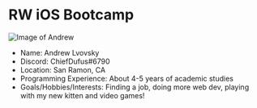 # RW iOS Bootcamp

![Image of Andrew](https://avatars0.githubusercontent.com/u/20800975?s=460&u=f686e64216e44ea0f8ea070e464d5ffd81ce9e09&v=4)

* Name: Andrew Lvovsky
* Discord: ChiefDufus#6790
* Location: San Ramon, CA
* Programming Experience: About 4-5 years of academic studies
* Goals/Hobbies/Interests: Finding a job, doing more web dev, playing with my new kitten and video games!
